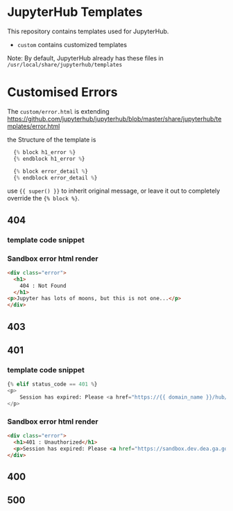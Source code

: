 # JupyterHub Templates

This repository contains templates used for JupyterHub.
* `custom` contains customized templates

Note: By default, JupyterHub already has these files in `/usr/local/share/jupyterhub/templates`

# Customised Errors
The `custom/error.html` is extending https://github.com/jupyterhub/jupyterhub/blob/master/share/jupyterhub/templates/error.html

the Structure of the template is
```python
  {% block h1_error %}
  {% endblock h1_error %}

  {% block error_detail %}
  {% endblock error_detail %}
```
use `{{ super() }}` to inherit original message, or leave it out to completely override the `{% block %}`.

## 404
### template code snippet 

### Sandbox error html render
```html
<div class="error">
  <h1>
    404 : Not Found
  </h1>
<p>Jupyter has lots of moons, but this is not one...</p>
</div>
```

## 403

## 401
### template code snippet 
```python
{% elif status_code == 401 %}
<p>
    Session has expired: Please <a href="https://{{ domain_name }}/hub/logout">login</a> again.
</p>
```

### Sandbox error html render
```html
<div class="error">
  <h1>401 : Unauthorized</h1>
  <p>Session has expired: Please <a href="https://sandbox.dev.dea.ga.gov.au/hub/logout">login</a> again.</p>
</div>
```

## 400

## 500